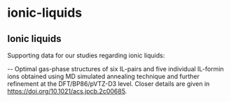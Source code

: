 # ionic-liquids
## Ionic liquids

Supporting data for our studies regarding ionic liquids:

-- Optimal gas-phase structures of six IL-pairs and five individual IL-formin ions obtained using MD simulated annealing technique and further refinement at the DFT/BP86/pVTZ-D3 level. Closer details are given in https://doi.org/10.1021/acs.jpcb.2c00685.


